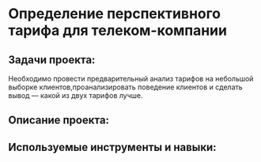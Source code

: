 # Определение перспективного тарифа для телеком-компании

## Задачи проекта:

Необходимо провести предварительный анализ тарифов на небольшой выборке клиентов,проанализировать поведение клиентов и сделать вывод — какой из двух тарифов лучше.

## Описание проекта:



## Используемые инструменты и навыки:


